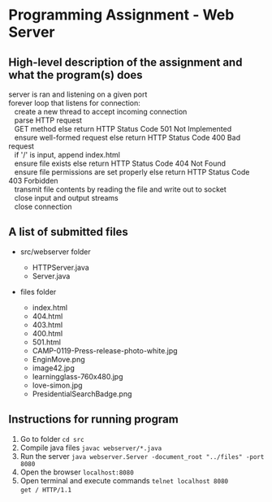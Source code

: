 # Programming Assignment - Web Server


High-level description of the assignment and what the program(s) does
--------
server is ran and listening on a given port  
forever loop that listens for connection:  
&nbsp;&nbsp;&nbsp;create a new thread to accept incoming connection  
&nbsp;&nbsp;&nbsp;parse HTTP request  
&nbsp;&nbsp;&nbsp;GET method else return HTTP Status Code 501 Not Implemented  
&nbsp;&nbsp;&nbsp;ensure well-formed request else return HTTP Status Code 400 Bad request  
&nbsp;&nbsp;&nbsp;if '/' is input, append index.html  
&nbsp;&nbsp;&nbsp;ensure file exists else return HTTP Status Code 404 Not Found  
&nbsp;&nbsp;&nbsp;ensure file permissions are set properly else return HTTP Status Code 403 Forbidden  
&nbsp;&nbsp;&nbsp;transmit file contents by reading the file and write out to socket  
&nbsp;&nbsp;&nbsp;close input and output streams  
&nbsp;&nbsp;&nbsp;close connection  


A list of submitted files
--------
* src/webserver folder
   * HTTPServer.java
   * Server.java

* files folder
   * index.html
   * 404.html
   * 403.html
   * 400.html
   * 501.html
   * CAMP-0119-Press-release-photo-white.jpg
   * EnginMove.png
   * image42.jpg
   * learningglass-760x480.jpg
   * love-simon.jpg
   * PresidentialSearchBadge.png

Instructions for running program
--------
1. Go to folder `cd src`  
2. Compile java files `javac webserver/*.java`  
3. Run the server `java webserver.Server -document_root "../files" -port 8080`  
4. Open the browser `localhost:8080`  
5. Open terminal and execute commands
`telnet localhost 8080`  
`get / HTTP/1.1`

